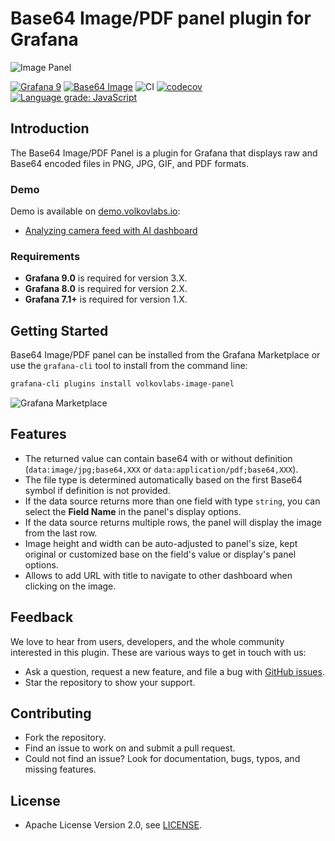 # Base64 Image/PDF panel plugin for Grafana

![Image Panel](https://raw.githubusercontent.com/volkovlabs/volkovlabs-image-panel/main/src/img/image-panel.png)

[![Grafana 9](https://img.shields.io/badge/Grafana-9-orange)](https://www.grafana.com)
[![Base64 Image](https://img.shields.io/badge/dynamic/json?color=blue&label=Base64%20Image%20Panel&query=%24.version&url=https%3A%2F%2Fgrafana.com%2Fapi%2Fplugins%2Fvolkovlabs-image-panel)](https://grafana.com/grafana/plugins/volkovlabs-image-panel)
![CI](https://github.com/volkovlabs/volkovlabs-image-panel/workflows/CI/badge.svg)
[![codecov](https://codecov.io/gh/VolkovLabs/volkovlabs-image-panel/branch/main/graph/badge.svg?token=0m6f0ktUar)](https://codecov.io/gh/VolkovLabs/volkovlabs-image-panel)
[![Language grade: JavaScript](https://img.shields.io/lgtm/grade/javascript/g/VolkovLabs/volkovlabs-image-panel.svg?logo=lgtm&logoWidth=18)](https://lgtm.com/projects/g/VolkovLabs/volkovlabs-image-panel/context:javascript)

## Introduction

The Base64 Image/PDF Panel is a plugin for Grafana that displays raw and Base64 encoded files in PNG, JPG, GIF, and PDF formats.

### Demo

Demo is available on [demo.volkovlabs.io](https://demo.volkovlabs.io):

- [Analyzing camera feed with AI dashboard](https://demo.volkovlabs.io/d/DtsbVE3Mk/analyzing-camera-feed-with-ai?orgId=1)

### Requirements

- **Grafana 9.0** is required for version 3.X.
- **Grafana 8.0** is required for version 2.X.
- **Grafana 7.1+** is required for version 1.X.

## Getting Started

Base64 Image/PDF panel can be installed from the Grafana Marketplace or use the `grafana-cli` tool to install from the command line:

```bash
grafana-cli plugins install volkovlabs-image-panel
```

![Grafana Marketplace](https://raw.githubusercontent.com/VolkovLabs/volkovlabs-image-panel/main/src/img/grafana-marketplace.png)

## Features

- The returned value can contain base64 with or without definition (`data:image/jpg;base64,XXX` or `data:application/pdf;base64,XXX`).
- The file type is determined automatically based on the first Base64 symbol if definition is not provided.
- If the data source returns more than one field with type `string`, you can select the **Field Name** in the panel's display options.
- If the data source returns multiple rows, the panel will display the image from the last row.
- Image height and width can be auto-adjusted to panel's size, kept original or customized base on the field's value or display's panel options.
- Allows to add URL with title to navigate to other dashboard when clicking on the image.

## Feedback

We love to hear from users, developers, and the whole community interested in this plugin. These are various ways to get in touch with us:

- Ask a question, request a new feature, and file a bug with [GitHub issues](https://github.com/volkovlabs/volkovlabs-image-panel/issues/new/choose).
- Star the repository to show your support.

## Contributing

- Fork the repository.
- Find an issue to work on and submit a pull request.
- Could not find an issue? Look for documentation, bugs, typos, and missing features.

## License

- Apache License Version 2.0, see [LICENSE](https://github.com/volkovlabs/volkovlabs-image-panel/blob/main/LICENSE).
